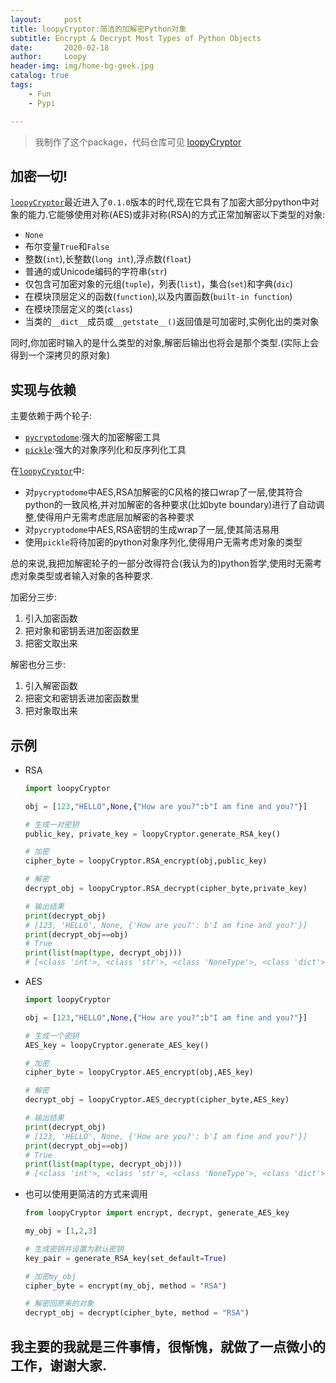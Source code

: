 ```yaml
---
layout:     post
title: loopyCryptor:简洁的加解密Python对象
subtitle: Encrypt & Decrypt Most Types of Python Objects
date:       2020-02-18
author:     Loopy
header-img: img/home-bg-geek.jpg
catalog: true
tags:
    - Fun
    - Pypi

---
```


> 我制作了这个package，代码仓库可见 [loopyCryptor](https://github.com/loopyme/loopyCryptor)

## 加密一切!
[`loopyCryptor`](https://github.com/loopyme/loopyCryptor)最近进入了`0.1.0`版本的时代,现在它具有了加密大部分python中对象的能力.它能够使用对称(AES)或非对称(RSA)的方式正常加解密以下类型的对象:

 - `None`
 - 布尔变量`True`和`False`
 - 整数(`int`),长整数(`long int`),浮点数(`float`)
 - 普通的或Unicode编码的字符串(`str`)
 - 仅包含可加密对象的元组(`tuple`)，列表(`list`)，集合(`set`)和字典(`dic`)
 - 在模块顶层定义的函数(`function`),以及内置函数(`built-in function`)
 - 在模块顶层定义的类(`class`)
 - 当类的`__dict__`成员或`__getstate__()`返回值是可加密时,实例化出的类对象

同时,你加密时输入的是什么类型的对象,解密后输出也将会是那个类型.(实际上会得到一个深拷贝的原对象)


## 实现与依赖
主要依赖于两个轮子:
 - [`pycryptodome`](https://pycryptodome.readthedocs.io/):强大的加密解密工具
 - [`pickle`](https://docs.python.org/3/library/pickle.html):强大的对象序列化和反序列化工具


在[`loopyCryptor`](https://github.com/loopyme/loopyCryptor)中:

 - 对`pycryptodome`中AES,RSA加解密的C风格的接口wrap了一层,使其符合python的一致风格,并对加解密的各种要求(比如byte boundary)进行了自动调整,使得用户无需考虑底层加解密的各种要求
 - 对`pycryptodome`中AES,RSA密钥的生成wrap了一层,使其简洁易用
 - 使用`pickle`将待加密的python对象序列化,使得用户无需考虑对象的类型

总的来说,我把加解密轮子的一部分改得符合(我认为的)python哲学,使用时无需考虑对象类型或者输入对象的各种要求.

加密分三步:
 1. 引入加密函数
 2. 把对象和密钥丢进加密函数里
 3. 把密文取出来

解密也分三步:
 1. 引入解密函数
 2. 把密文和密钥丢进加密函数里
 3. 把对象取出来


## 示例
- RSA
    ``` python
    import loopyCryptor

    obj = [123,"HELLO",None,{"How are you?":b"I am fine and you?"}]

    # 生成一对密钥
    public_key, private_key = loopyCryptor.generate_RSA_key()

    # 加密
    cipher_byte = loopyCryptor.RSA_encrypt(obj,public_key)

    # 解密
    decrypt_obj = loopyCryptor.RSA_decrypt(cipher_byte,private_key)

    # 输出结果
    print(decrypt_obj)
    # [123, 'HELLO', None, {'How are you?': b'I am fine and you?'}] 
    print(decrypt_obj==obj)
    # True
    print(list(map(type, decrypt_obj)))
    # [<class 'int'>, <class 'str'>, <class 'NoneType'>, <class 'dict'>]
    ```
 - AES
    ``` python
    import loopyCryptor

    obj = [123,"HELLO",None,{"How are you?":b"I am fine and you?"}]

    # 生成一个密钥
    AES_key = loopyCryptor.generate_AES_key()

    # 加密
    cipher_byte = loopyCryptor.AES_encrypt(obj,AES_key)

    # 解密
    decrypt_obj = loopyCryptor.AES_decrypt(cipher_byte,AES_key)

    # 输出结果
    print(decrypt_obj)
    # [123, 'HELLO', None, {'How are you?': b'I am fine and you?'}] 
    print(decrypt_obj==obj)
    # True
    print(list(map(type, decrypt_obj)))
    # [<class 'int'>, <class 'str'>, <class 'NoneType'>, <class 'dict'>]
    ```
- 也可以使用更简洁的方式来调用
   ```python
   from loopyCryptor import encrypt, decrypt, generate_AES_key

   my_obj = [1,2,3]
   
   # 生成密钥并设置为默认密钥
   key_pair = generate_RSA_key(set_default=True)

   # 加密my_obj
   cipher_byte = encrypt(my_obj, method = "RSA")

   # 解密回原来的对象
   decrypt_obj = decrypt(cipher_byte, method = "RSA")
   ```

## 我主要的我就是三件事情，很惭愧，就做了一点微小的工作，谢谢大家.
